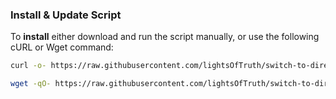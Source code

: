 ### Install & Update Script

To **install** either download and run the script manually, or use the following cURL or Wget command:
```sh
curl -o- https://raw.githubusercontent.com/lightsOfTruth/switch-to-directory/main/switchto_installtion.sh | bash
```
```sh
wget -qO- https://raw.githubusercontent.com/lightsOfTruth/switch-to-directory/main/switchto_installtion.sh | bash
```
